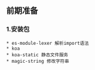 ## 前期准备

### 1.安装包

	* es-module-lexer 解析import语法
	* koa 
	* koa-static 静态文件服务
	* magic-string 修改字符串